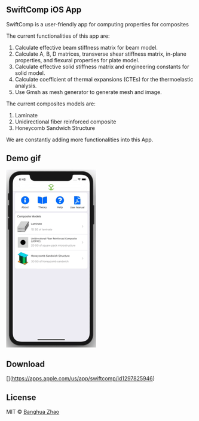## SwiftComp iOS App
SwiftComp is a user-friendly app for computing properties for composites

The current functionalities of this app are:
1. Calculate effective beam stiffness matrix for beam model.
2. Calculate A, B, D matrices, transverse shear stiffness matrix, in-plane properties, and flexural properties for plate model.
3. Calculate effective solid stiffness matrix and engineering constants for solid model.
4. Calculate coefficient of thermal expansions (CTEs) for the thermoelastic analysis.
5. Use Gmsh as mesh generator to generate mesh and image.

The current composites models are:
1. Laminate
2. Unidirectional fiber reinforced composite
3. Honeycomb Sandwich Structure

We are constantly adding more functionalities into this App.

## Demo gif

![](./docs/demo.gif)

## Download

[[](./docs/app-store-icon.jpg)](https://apps.apple.com/us/app/swiftcomp/id1297825946)


## License
MIT © [Banghua Zhao](http://www.banghuazhao.com/)
